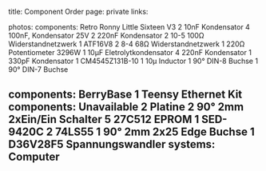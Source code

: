 title: Component Order
page: private
links:

photos:
components: Retro Ronny Little Sixteen V3
    2 10nF Kondensator
    4 100nF, Kondensator 25V
    2 220nF Kondensator
    2 10-5 100Ω Widerstandnetzwerk
    1 ATF16V8
    2 8-4 68Ω Widerstandnetzwerk
    1 220Ω Potentiometer 3296W
    1 10µF Eletrolytkondensator
    4 220nF Kondensator
    1 330pF Kondensator
    1 CM4545Z131B-10
    1 10µ Inductor
    1 90° DIN-8 Buchse
    1 90° DIN-7 Buchse

components: BerryBase
    1 Teensy Ethernet Kit
components: Unavailable
    2 Platine
    2 90° 2mm 2xEin/Ein Schalter
    5 27C512 EPROM
    1 SED-9420C
    2 74LS55
    1 90° 2mm 2x25 Edge Buchse
    1 D36V28F5 Spannungswandler
systems:
    Computer
---
